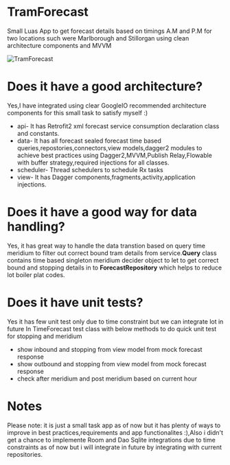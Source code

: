 # TramForecast
Small Luas App to get forecast details based on timings A.M and P.M for two locations such  were Marlborough and Stillorgan using clean architecture components and MVVM  

![TramForecast](https://media.giphy.com/media/MbLg46ANUnauqm1Tz2/giphy.gif)

# Does it have a good architecture?
Yes,I have integrated using clear GoogleIO recommended architecture components for this small task to satisfy myself :)
  * api- It has Retrofit2 xml forecast service consumption declaration class and  constants.
  * data- It has all forecast sealed forecast time based queries,repostories,connectors,view models,dagger2 modules to achieve best practices using    Dagger2,MVVM,Publish Relay,Flowable with buffer strategy,required injections for all classes.
  * scheduler- Thread schedulers to schedule Rx tasks
  * view- It has Dagger components,fragments,activity,application injections.
  
# Does it have a good way for data handling?
Yes, it has great way to handle the data transtion based on query time meridium to filter out correct bound tram details from service.**Query** class
contains time based singleton meridium decider object to let to get correct bound and stopping details in to **ForecastRepository**  which helps to reduce lot boiler plat codes.

# Does it have unit tests?
Yes it has few unit test only due to time constraint but we can integrate lot in future
 In TimeForecast test class with below methods to do quick unit test for stopping and meridium
  * show inbound and stopping from view model  from mock forecast response
  * show outbound and stopping from view model  from mock forecast response
  * check after meridium and post meridium based on current hour
  
# Notes
Please note: it is just a small task app as of now but it has plenty of ways to improve in best practices,requirements and app functionalites :),Also i didn't get a chance to implemente Room and Dao Sqlite integrations due to time constraints as of now but i will integrate in future by integrating with current repositories. 
    
    
